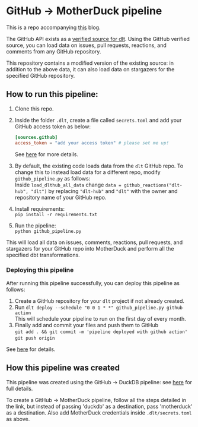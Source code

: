 # GitHub -> MotherDuck pipeline  
  
This is a repo accompanying [this](https://dlthub.com/docs/blog/dlt-motherduck-demo) blog.  
  
The GitHub API exists as a [verified source for dlt](https://dlthub.com/docs/dlt-ecosystem/verified-sources/github). Using the GitHub verified source, you can load data on issues, pull requests, reactions, and comments from any GitHub repository. 
  
This repository contains a modified version of the existing source: in addition to the above data, it can also load data on stargazers for the specified GitHub repository.

## How to run this pipeline:  
  
1. Clone this repo.  
2. Inside the folder `.dlt`, create a file called `secrets.toml` and add your GitHub access token as below:  
    ```toml
    [sources.github]
    access_token = "add your access token" # please set me up!
    ```
    See [here](https://dlthub.com/docs/dlt-ecosystem/verified-sources/github#setup-guide) for more details.  
3. By default, the existing code loads data from the `dlt` GitHub repo. To change this to instead load data for a different repo, modify `github_pipeline.py` as follows:  
    Inside `load_dlthub_all_data` change `data = github_reactions("dlt-hub", "dlt")` by replacing `"dlt-hub"` and `"dlt"` with the owner and repository name of your GitHub repo.

4. Install requirements:  
```pip install -r requirements.txt```
5. Run the pipeline:  
```python github_pipeline.py```  
  
This will load all data on issues, comments, reactions, pull requests, and stargazers for your GitHub repo into MotherDuck and perform all the specified dbt transformations. 
  
### Deploying this pipeline  
  
After running this pipeline successfully, you can deploy this pipeline as follows:  
1. Create a GitHub repository for your `dlt` project if not already created.  
2. Run `dlt deploy --schedule "0 0 1 * *" github_pipeline.py github action`  
    This will schedule your pipeline to run on the first day of every month. 
3. Finally add and commit your files and push them to GitHub  
    `git add . && git commit -m 'pipeline deployed with github action'`  
    `git push origin`

See [here](https://dlthub.com/docs/walkthroughs/deploy-a-pipeline/deploy-with-github-actions) for details.  
  
## How this pipeline was created  

This pipeline was created using the GitHub -> DuckDB pipeline: see [here](https://github.com/dlt-hub/github-motherduck/tree/master/github_duckdb) for full details. 
  
To create a GitHub -> MotherDuck pipeline, follow all the steps detailed in the link, but instead of passing 'duckdb' as a destination, pass 'motherduck' as a destination. Also add MotherDuck credentials inside `.dlt/secrets.toml` as above.  
